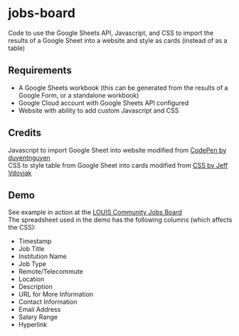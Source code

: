 # jobs-board
Code to use the Google Sheets API, Javascript, and CSS to import the results of a Google Sheet into a website and style as cards (instead of as a table)

## Requirements
* A Google Sheets workbook (this can be generated from the results of a Google Form, or a standalone workbook)
* Google Cloud account with Google Sheets API configured
* Website with ability to add custom Javascript and CSS

## Credits
Javascript to import Google Sheet into website modified from [CodePen by duyentnguyen](https://codepen.io/duyentnguyen-the-lessful/pen/VwXmoEM)\
CSS to style table from Google Sheet into cards modified from [CSS by Jeff Vdovjak](https://stackoverflow.com/posts/69007434/revisions)

## Demo
See example in action at the [LOUIS Community Jobs Board](https://louislibraries.org/member-resources/jobs-board)\
The spreadsheet used in the demo has the following columns (which affects the CSS):
* Timestamp
* Job Title
* Institution Name
* Job Type
* Remote/Telecommute
* Location
* Description
* URL for More Information
* Contact Information
* Email Address
* Salary Range
* Hyperlink
